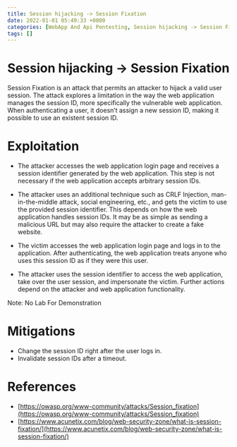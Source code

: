 ```yaml
---
title: Session hijacking -> Session Fixation
date: 2022-01-01 05:49:33 +0800
categories: [WebApp And Api Pentesting, Session hijacking -> Session Fixation]
tags: []  
---
```


# Session hijacking -> Session Fixation

Session Fixation is an attack that permits an attacker to hijack a valid user session. The attack explores a limitation in the way the web application manages the session ID, more specifically the vulnerable web application. When authenticating a user, it doesn’t assign a new session ID, making it possible to use an existent session ID.

# Exploitation

- The attacker accesses the web application login page and receives a session identifier generated by the web application. This step is not necessary if the web application accepts arbitrary session IDs.

- The attacker uses an additional technique such as CRLF Injection, man-in-the-middle attack, social engineering, etc., and gets the victim to use the provided session identifier. This depends on how the web application handles session IDs. It may be as simple as sending a malicious URL but may also require the attacker to create a fake website.

- The victim accesses the web application login page and logs in to the application. After authenticating, the web application treats anyone who uses this session ID as if they were this user.

- The attacker uses the session identifier to access the web application, take over the user session, and impersonate the victim. Further actions depend on the attacker and web application functionality.


Note: No Lab For Demonstration 

# Mitigations

- Change the session ID right after the user logs in.
- Invalidate session IDs after a timeout. 

# References

- [https://owasp.org/www-community/attacks/Session_fixation](https://owasp.org/www-community/attacks/Session_fixation)
- [https://www.acunetix.com/blog/web-security-zone/what-is-session-fixation/](https://www.acunetix.com/blog/web-security-zone/what-is-session-fixation/)
